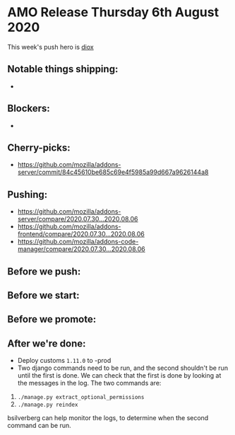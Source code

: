 # AMO Release Thursday 6th August 2020

This week's push hero is [diox](https://github.com/diox)

## Notable things shipping:

-

## Blockers:

-

## Cherry-picks:

- https://github.com/mozilla/addons-server/commit/84c45610be685c69e4f5985a99d667a9626144a8

## Pushing:

- https://github.com/mozilla/addons-server/compare/2020.07.30...2020.08.06
- https://github.com/mozilla/addons-frontend/compare/2020.07.30...2020.08.06
- https://github.com/mozilla/addons-code-manager/compare/2020.07.30...2020.08.06

## Before we push:

## Before we start:

## Before we promote:

## After we're done:

- Deploy customs `1.11.0` to -prod
- Two django commands need to be run, and the second shouldn't be run until the first is done. We can check that the first is done by looking at the messages in the log. The two commands are:
1. `./manage.py extract_optional_permissions`
2. `./manage.py reindex`

bsilverberg can help monitor the logs, to determine when the second command can be run.

